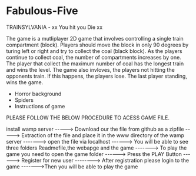 # Fabulous-Five

TRAINSYLVANIA 
                - xx You hit you Die xx

The game is a mutliplayer 2D game that involves controlling a single train compartment (block). Players should move the block in only 90 degrees by turing left or right and try to collect the coal (black block). As the players continue to collect coal, the number of compartments increases by one. The player that collect the maximum number of coal has the longest train and wins the level. The game also invloves, the players not hitting the opponents train. If this happens, the players lose. The last player standing, wins the game.

- Horror background
- Spiders
- Instructions of game 

PLEASE FOLLOW THE BELOW PROCEDURE TO ACESS GAME FILE.

install wamp server -----> Download our the file from github as a zipfile -----> Extraction of the file and place it in the www directory of the wamp server  ------->  open the file via localhost  ------> You will be able to see three folders Readmefile,the webapge and the game -------> To play the game you need to open the game folder ------>  Press the PLAY Button ------> Register for new user --------> After registration please login to the game ------->Then you will be able to play the game



